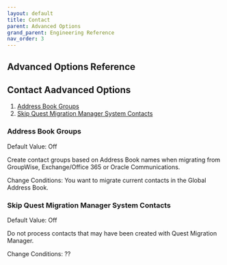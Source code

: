 ```yaml
---
layout: default
title: Contact
parent: Advanced Options
grand_parent: Engineering Reference
nav_order: 3
---
```


## Advanced Options Reference

## Contact Aadvanced Options

1. [Address Book Groups](#addressbook)
2. [Skip Quest Migration Manager System Contacts](#skipquestcontacts)

### Address Book Groups <a name="addressbook"></a>
Default Value: Off

Create contact groups based on Address Book names when migrating from GroupWise, Exchange/Office 365 or Oracle Communications.

Change Conditions: You want to migrate current contacts in the Global Address Book. 

### Skip Quest Migration Manager System Contacts <a name="skipquestcontacts"></a>
Default Value: Off

Do not process contacts that may have been created with Quest Migration Manager.

Change Conditions: ??


